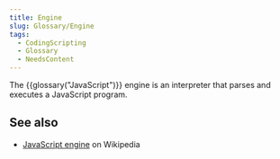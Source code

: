 ```yaml
---
title: Engine
slug: Glossary/Engine
tags:
  - CodingScripting
  - Glossary
  - NeedsContent
---
```

The {{glossary("JavaScript")}} engine is an interpreter that parses and executes a JavaScript program.

## See also

- [JavaScript engine](https://en.wikipedia.org/wiki/JavaScript_engine) on Wikipedia

